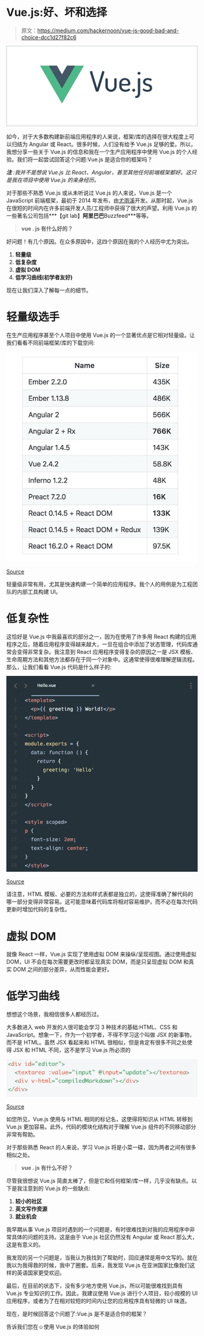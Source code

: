 # Vue.js:好、坏和选择

> 原文：<https://medium.com/hackernoon/vue-js-good-bad-and-choice-dcc1d27f82c6>

![](img/54c125d36ae89e1118790f22a0c14d3b.png)

如今，对于大多数构建新前端应用程序的人来说，框架/库的选择在很大程度上可以归结为 Angular 或 React。很多时候，人们没有给予 Vue.js 足够的爱。所以，我想分享一些关于 Vue.js 的信息和我在一个生产应用程序中使用 Vue.js 的个人经验。我们将一起尝试回答这个问题:Vue.js 是适合你的框架吗？

***注*** *:我并不是想说 Vue.js 比 React、Angular，甚至其他任何前端框架都好。这只是我在项目中使用 Vue.js 的亲身经历。*

对于那些不熟悉 Vue.js 或从未听说过 Vue.js 的人来说，Vue.js 是一个 JavaScript 前端框架，最初于 2014 年发布，由[尤雨溪](/@youyuxi)开发。从那时起，Vue.js 在很短的时间内在许多前端开发人员/工程师中获得了很大的声望。利用 Vue.js 的一些著名公司包括***【git lab】******阿里巴巴******Buzzfeed***等等。

> **vue . js 有什么好的？**

好问题！有几个原因。在众多原因中，这四个原因在我的个人经历中尤为突出。

1.  **轻量级**
2.  **低复杂度**
3.  **虚拟 DOM**
4.  **低学习曲线(初学者友好)**

现在让我们深入了解每一点的细节。

# 轻量级选手

在生产应用程序甚至个人项目中使用 Vue.js 的一个显著优点是它相对轻量级。让我们看看不同前端框架/库的下载空间:

![](img/930da36670e1d05dad787a1be1d4bca4.png)

[Source](https://gist.github.com/Restuta/cda69e50a853aa64912d)

轻量级非常有用，尤其是快速构建一个简单的应用程序。我个人的用例是为工程团队的内部工具构建 UI。

# 低复杂性

这恰好是 Vue.js 中我最喜欢的部分之一，因为在使用了许多用 React 构建的应用程序之后，随着应用程序变得越来越大，一旦在组合中添加了状态管理，代码库通常会变得非常复杂。我注意到 React 应用程序变得复杂的原因之一是 JSX 模板、生命周期方法和其他方法都存在于同一个对象中。这通常使得很难理解逻辑流程。那么，让我们看看 Vue.js 代码是什么样子的:

![](img/79ff5afdbe403bad0e8b1f6f63a925b1.png)

[Source](https://vuejs.org/v2/guide/single-file-components.html)

请注意，HTML 模板、必要的方法和样式表都是独立的，这使得准确了解代码的哪一部分变得非常容易。这可能意味着代码库将相对容易维护，而不必在每次代码更新时增加代码的复杂性。

# 虚拟 DOM

就像 React 一样，Vue.js 实现了使用虚拟 DOM 来操纵/呈现视图。通过使用虚拟 DOM，UI 不会在每次需要更改时都呈现真实 DOM，而是只呈现虚拟 DOM 和真实 DOM 之间的部分差异，从而性能会更好。

# 低学习曲线

想想这个场景，我相信很多人都经历过。

大多数进入 web 开发的人很可能会学习 3 种技术的基础:HTML、CSS 和 JavaScript。想象一下，作为一个初学者，不得不学习这个叫做 JSX 的新事物，而不是 HTML。虽然 JSX 看起来和 HTML 很相似，但是肯定有很多不同之处使得 JSX 和 HTML 不同，这不是学习 Vue.js 所必须的

![](img/38edaa7ca7953cc2c2710808c653d96b.png)

[Source](https://vuejs.org/v2/examples/)

如您所见，Vue.js 使用与 HTML 相同的标记名，这使得将知识从 HTML 转移到 Vue.js 更加容易。此外，代码的模块化结构对于理解 Vue.js 组件的不同移动部分非常有帮助。

对于那些熟悉 React 的人来说，学习 Vue.js 将是小菜一碟，因为两者之间有很多相似之处。

> **vue . js 有什么不好？**

尽管我很想说 Vue.js 简直太棒了，但是它和任何框架/库一样，几乎没有缺点。以下是我注意到的 Vue.js 的一些缺点:

1.  **较小的社区**
2.  **英文写作资源**
3.  **就业机会**

我早期从事 Vue.js 项目时遇到的一个问题是，有时很难找到对我的应用程序中非常具体的问题的支持。这是由于 Vue.js 社区仍然没有 Angular 或 React 那么大，这是有意义的。

我发现的另一个问题是，当我认为我找到了帮助时，回应通常是用中文写的。就在我以为我得救的时候，我中了圈套。后来，我发现 Vue.js 在亚洲国家比像我们这样的英语国家更受欢迎。

最后，在目前的状态下，没有多少地方使用 Vue.js，所以可能很难找到具有 Vue.js 专业知识的工作。因此，我建议使用 Vue.js 进行个人项目，较小规模的 UI 应用程序，或者为了在相对较短的时间内让您的应用程序具有轻微的 UI 味道。

现在，是时候回答这个问题了:Vue.js 是不是适合你的框架？

告诉我们您在☺使用 Vue.js 的体验如何